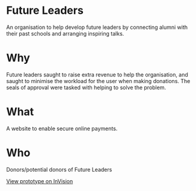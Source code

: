 # Future Leaders

An organisation to help develop future leaders by connecting alumni with their past schools and arranging inspiring talks.

# Why

Future leaders saught to raise extra revenue to help the organisation, and saught to minimise the workload for the user when making donations. The seals of approval were tasked with helping to solve the problem.

# What

A website to enable secure online payments.

# Who

Donors/potential donors of Future Leaders


[View prototype on InVision](https://invis.io/Y79R7D856#/211438587_Landing_Page)
